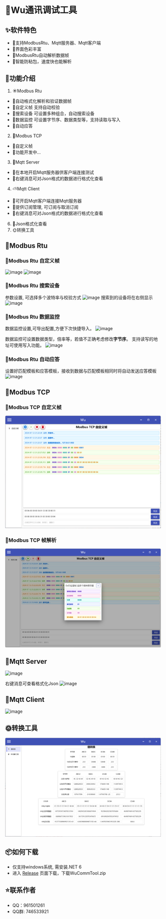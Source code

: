 # 🌟Wu通讯调试工具

## ✨软件特色
- 🌈支持ModbusRtu、Mqtt服务器、Mqtt客户端
- 🎨界面色彩丰富
- 🍭ModbusRtu自动解析数据帧
- 🔖智能防粘包，速度快也能解析

## 🌈功能介绍
1. ☀️Modbus Rtu 
- 🌻自动格式化解析和验证数据帧
- 🌵自定义帧  支持自动校验
- 🍄搜索设备  可设置多种组合，自动搜索设备
- 🌴数据监控  可设置字节序、数据类型等，支持读取与写入
- 🌱自动应答
2. 🐲Modbus TCP
- 🌵自定义帧
- 🔧功能开发中...
3. 🌷Mqtt Server
- 🌼在本地开启Mqtt服务器供客户端连接测试
- 🌾右键消息可对Json格式的数据进行格式化查看
4. ⛅Mqtt Client
- 🐅可开启Mqtt客户端连接Mqtt服务器
- 🐇提供订阅管理, 可订阅与取消订阅
- 🐳右键消息可对Json格式的数据进行格式化查看
6. 🎄Json格式化查看
7. 🌞转换工具

## 🌊Modbus Rtu
### 🐬Modbus Rtu 自定义帧
![image](./Wu.CommTool/Images/About/ModbusRtu自定义帧.png)
![image](./Wu.CommTool/Images/About/ModbusRtu解析数据帧.png)

### 🔎Modbus Rtu 搜索设备
参数设置, 可选择多个波特率与校验方式
![image](./Wu.CommTool/Images/About/ModbusRtu搜索设备设置.png)
搜索到的设备将在右侧显示
![image](./Wu.CommTool/Images/About/ModbusRtu搜索设备中.png)

### 🐏Modbus Rtu 数据监控
数据监控设置,可导出配置,方便下次快捷导入。
![image](./Wu.CommTool/Images/About/ModbusRtu数据监控设置.png)

数据监控可设置数据类型，倍率等，若值不正确考虑修改**字节序**。 支持读写的地址可使用写入功能。
![image](./Wu.CommTool/Images/About/ModbusRtu数据监控.png)

### 🐙Modbus Rtu 自动应答
设置好匹配模板和应答模板，接收到数据与匹配模板相同时将自动发送应答模板
![image](./Wu.CommTool/Images/About/ModbusRtu自动应答.png)

## 🐲Modbus TCP
### 🐇Modbus TCP 自定义帧
![image](./Wu.CommTool/Images/About/ModbusTcp自定义帧.png)
### 🐅Modbus TCP 帧解析
![image](./Wu.CommTool/Images/About/ModbusTcp帧解析.png)

## 🌻Mqtt Server
![image](./Wu.CommTool/Images/About/Mqtt服务器.png)

右键消息可查看格式化Json
![image](./Wu.CommTool/Images/About/Mqtt服务器查看格式化Json.png)

## 🍁Mqtt Client
![image](./Wu.CommTool/Images/About/Mqtt客户端.png)

## 🌞转换工具
![image](./Wu.CommTool/Images/About/值转换.png)

## 📦如何下载
- 仅支持windows系统, 需安装.NET 6
- 进入 [Release](https://github.com/Monika1313/Wu.CommTool/releases) 页面下载，下载WuCommTool.zip

## ⭐联系作者
- QQ：961501261
- QQ群: 746533921
